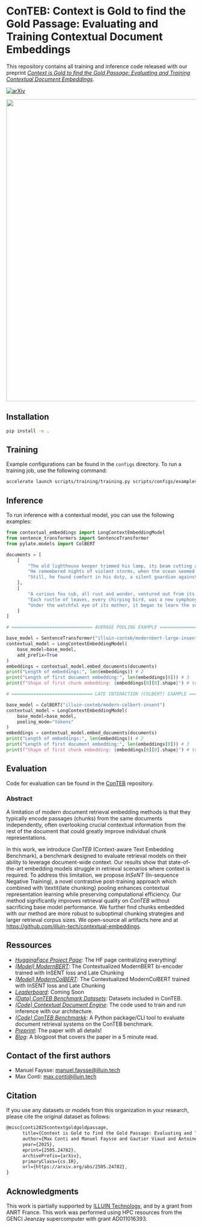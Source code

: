 # ConTEB: Context is Gold to find the Gold Passage: Evaluating and Training Contextual Document Embeddings

This repository contains all training and inference code released with our preprint [*Context is Gold to find the Gold Passage: Evaluating and Training Contextual Document Embeddings*](https://arxiv.org/abs/2505.24782).


[![arXiv](https://img.shields.io/badge/arXiv-2505.24782-b31b1b.svg?style=for-the-badge)](https://arxiv.org/abs/2505.24782)

<img src="https://cdn-uploads.huggingface.co/production/uploads/60f2e021adf471cbdf8bb660/jq_zYRy23bOZ9qey3VY4v.png" width="800">


## Installation

```bash
pip install -e .
```

## Training

Example configurations can be found in the `configs` directory. To run a training job, use the following command:

```bash
accelerate launch scripts/training/training.py scripts/configs/examples/modernbert.yaml
```

## Inference

To run inference with a contextual model, you can use the following examples:
```python
from contextual_embeddings import LongContextEmbeddingModel
from sentence_transformers import SentenceTransformer
from pylate.models import ColBERT

documents = [
    [
        "The old lighthouse keeper trimmed his lamp, its beam cutting a lonely path through the fog.",
        "He remembered nights of violent storms, when the ocean seemed to swallow the sky whole.",
        "Still, he found comfort in his duty, a silent guardian against the treacherous sea."
    ],
    [
        "A curious fox cub, all rust and wonder, ventured out from its den for the first time.",
        "Each rustle of leaves, every chirping bird, was a new symphony to its tiny ears.",
        "Under the watchful eye of its mother, it began to learn the secrets of the whispering forest."
    ]
]

# ============================== AVERAGE POOLING EXAMPLE ==============================

base_model = SentenceTransformer("illuin-conteb/modernbert-large-insent")
contextual_model = LongContextEmbeddingModel(
    base_model=base_model,
    add_prefix=True
)
embeddings = contextual_model.embed_documents(documents)
print("Length of embeddings:", len(embeddings)) # 2
print("Length of first document embedding:", len(embeddings[0])) # 3
print(f"Shape of first chunk embedding: {embeddings[0][0].shape}") # torch.Size([768])

# ============================== LATE INTERACTION (COLBERT) EXAMPLE ==============================

base_model = ColBERT("illuin-conteb/modern-colbert-insent")
contextual_model = LongContextEmbeddingModel(
    base_model=base_model,
    pooling_mode="tokens"
)
embeddings = contextual_model.embed_documents(documents)
print("Length of embeddings:", len(embeddings)) # 2
print("Length of first document embedding:", len(embeddings[0])) # 3
print(f"Shape of first chunk embedding: {embeddings[0][0].shape}") # torch.Size([22, 128])
```

## Evaluation

Code for evaluation can be found in the [ConTEB](https://github.com/illuin-tech/conteb) repository.


### Abstract

A limitation of modern document retrieval embedding methods is that they typically encode passages (chunks) from the same documents independently, often overlooking crucial contextual information from the rest of the document that could greatly improve individual chunk representations.

In this work, we introduce *ConTEB* (Context-aware Text Embedding Benchmark), a benchmark designed to evaluate retrieval models on their ability to leverage document-wide context. Our results show that state-of-the-art embedding models struggle in retrieval scenarios where context is required. To address this limitation, we propose *InSeNT* (In-sequence Negative Training), a novel contrastive post-training approach which combined with \textit{late chunking} pooling enhances contextual representation learning while preserving computational efficiency. Our method significantly improves retrieval quality on *ConTEB* without sacrificing base model performance. 
We further find chunks embedded with our method are more robust to suboptimal chunking strategies and larger retrieval corpus sizes.
We open-source all artifacts here and at https://github.com/illuin-tech/contextual-embeddings.

## Ressources

- [*HuggingFace Project Page*](https://huggingface.co/illuin-conteb): The HF page centralizing everything!
- [*(Model) ModernBERT*](https://huggingface.co/illuin-conteb/modernbert-large-insent): The Contextualized ModernBERT bi-encoder trained with InSENT loss and Late Chunking
- [*(Model) ModernColBERT*](https://huggingface.co/illuin-conteb/modern-colbert-insent): The Contextualized ModernColBERT trained with InSENT loss and Late Chunking
- [*Leaderboard*](TODO): Coming Soon
- [*(Data) ConTEB Benchmark Datasets*]([TODO](https://huggingface.co/collections/illuin-conteb/conteb-evaluation-datasets-6839fffd25f1d3685f3ad604)): Datasets included in ConTEB.
- [*(Code) Contextual Document Engine*](https://github.com/illuin-tech/contextual-embeddings): The code used to train and run inference with our architecture.
- [*(Code) ConTEB Benchmarkk*](https://github.com/illuin-tech/conteb): A Python package/CLI tool to evaluate document retrieval systems on the ConTEB benchmark.
- [*Preprint*](https://arxiv.org/abs/2505.24782): The paper with all details!
- [*Blog*](https://huggingface.co/blog/manu/conteb): A blogpost that covers the paper in a 5 minute read.

## Contact of the first authors

- Manuel Faysse: manuel.faysse@illuin.tech
- Max Conti: max.conti@illuin.tech

## Citation

If you use any datasets or models from this organization in your research, please cite the original dataset as follows:

```latex
@misc{conti2025contextgoldgoldpassage,
      title={Context is Gold to find the Gold Passage: Evaluating and Training Contextual Document Embeddings}, 
      author={Max Conti and Manuel Faysse and Gautier Viaud and Antoine Bosselut and Céline Hudelot and Pierre Colombo},
      year={2025},
      eprint={2505.24782},
      archivePrefix={arXiv},
      primaryClass={cs.IR},
      url={https://arxiv.org/abs/2505.24782}, 
}
```

## Acknowledgments

This work is partially supported by [ILLUIN Technology](https://www.illuin.tech/), and by a grant from ANRT France.
This work was performed using HPC resources from the GENCI Jeanzay supercomputer with grant AD011016393.

